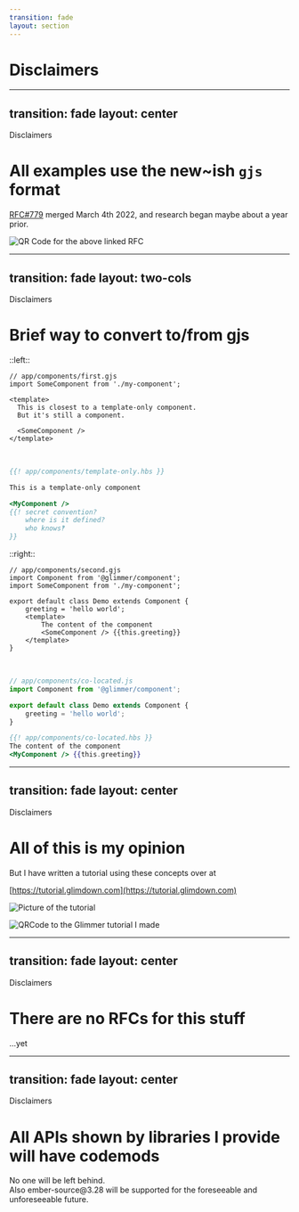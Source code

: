 ```yaml
---
transition: fade
layout: section
---
```


# Disclaimers

<!-- 

Some may consider parts of this talk  "experimental".

For those that stick to only the what the official documentation recommends, that most certainly will be how this feels.

And what is a tried solution in open source may still be experimental within your organization -- every group of folks adopts knowledge at different speeds, and that's ok.

In any case, however, the aim here is to solve real problems more efficiently, while also reducing cognitive load on everyone writing their ember apps. 

I will be providing learning materials, and tutorials that folks can use if they want to learn more.

-->

---
transition: fade
layout: center
---
<div class="related-note">Disclaimers</div>

# All examples use the new~ish `gjs` format

[RFC#779](https://github.com/emberjs/rfcs/pull/779) merged March 4th 2022, and research began maybe about a year prior.

<img 
    src="/pages/disclaimers/rfc-779.png" 
    alt="QR Code for the above linked RFC" 
    class="qr"
/>

<!--

All examples use the new gjs format.

This is, in part, so that I can keep the slides concise, and focused, 
and not have to specify the file paths of multiple snippets which need to be 
stitched together to create a single concept.

Thankfully!, we had a talk yesterday on this new format,
but here is a quick tl;dr (and maybe recap) for helping translate between old and new in your head:

-->

---
transition: fade
layout: two-cols
---
<div class="related-note">Disclaimers</div>

# Brief way to convert to/from gjs 

::left::

```gjs 
// app/components/first.gjs
import SomeComponent from './my-component';

<template>
  This is closest to a template-only component.
  But it's still a component.

  <SomeComponent />
</template>
```

<div v-click>

<br>

```hbs 
{{! app/components/template-only.hbs }}

This is a template-only component

<MyComponent /> 
{{! secret convention?
    where is it defined?
    who knows‽
}}
```

</div>

::right::

<div v-click>

```gjs 
// app/components/second.gjs
import Component from '@glimmer/component';
import SomeComponent from './my-component';

export default class Demo extends Component {
    greeting = 'hello world';
    <template>
        The content of the component
        <SomeComponent /> {{this.greeting}}
    </template>
}
```

</div>

<br>

<div v-click>

```js
// app/components/co-located.js
import Component from '@glimmer/component';

export default class Demo extends Component {
    greeting = 'hello world';
}
```

```hbs 
{{! app/components/co-located.hbs }}
The content of the component
<MyComponent /> {{this.greeting}}
```

</div>

<!-- 
Whenever you see a `<template>` block by itself, 
that is most similar to a template-only-component.

!! click 

The key thing here is that this is always a component, 
and you always know where things are defined.

!!click

Whenever you see a `<template>` block within a class-body, that's equivelant to a 
glimmer-component with a class -- normally two separate files.

!!click

The idea is that it does not make sense for templates to be a separate concept.

Both examples here are full blown components.

I'm not going to get in to the "why" of this change here, 
but this is the first feature that I know of in Ember's design 
where all the research, reasoning, and exploration is out in the open -- it's a good read.
-->

---
transition: fade
layout: center
---
<div class="related-note">Disclaimers</div>

# All of this is my opinion


<div v-click class="disclaimer-note">
But I have written a tutorial using these concepts over at 

[https://tutorial.glimdown.com](https://tutorial.glimdown.com)

<div style="max-height: 100px">

![Picture of the tutorial](/pages/disclaimers/tutorial.png)

</div>
<img src="/pages/intro/tutorial.png" alt="QRCode to the Glimmer tutorial I made" class="qr" />
</div>

<!-- 

All of this is my opinion -- 

!! click 

but I'm comitted to these opinions, 
I mean, not to say some of these opinions are not shared by others.. but
I genuinely believe they make not only our ecosystem stronger and better, 
but the concepts benefit all ecosystems outside of ember as well.

-->

---
transition: fade
layout: center
---
<div class="related-note">Disclaimers</div>

# There are no RFCs for this stuff

<div v-click class="disclaimer-note">
  ...yet
</div>

<!-- 
There are no RFCs for any of what you're about to see -- as far as becoming part of the official blueprint is concerned.

!! click

However, I do plan on helping bring these concepts to the default experience.

...And I'm starting an RFC on defining what resources are to ember when I get home after the conference.

-->


---
transition: fade
layout: center
---
<div class="related-note">Disclaimers</div>

# All APIs shown by libraries I provide will have codemods  

<div v-click class="disclaimer-note">
  No one will be left behind.
</div>

<div v-click class="disclaimer-note">
    Also ember-source@3.28 will be supported for the foreseeable and unforeseeable future.
</div>

<!-- 
Ok, last disclaimer!!, I promise.

It's extremely important that there are easy migration paths within the community.

!!click 

Programming is hard, and some migration paths are not (and have not been) so easy.

The overall goal for everything I'm working on for and around this talk, Resources, etc 
is to be a _polyfill_ for Starbeam.

At the moment, I haven't written any codemods, 
because there are some design details still being worked out in Starbeam.

But  
Any behavioral difference between my libraries 
and the "stuff to be migrated to" is considered a bug.

!! click

Also, I'm planning on keeping support for ember-source@3.28 for as long as I can. I know a good number of folks were caught off guard by some deprecations that came up during the v3 series, so, I want to make sure that folks still on v3 can use the patterns coming in the future.

--

Anywho, getting back to it...
-->




